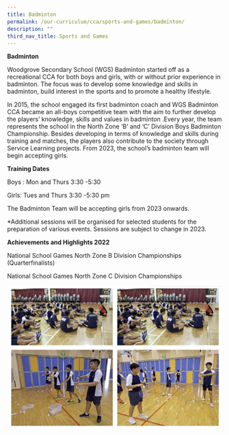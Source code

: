 ```yaml
---
title: Badminton
permalink: /our-curriculum/cca/sports-and-games/badminton/
description: ""
third_nav_title: Sports and Games
---
```

**Badminton**

Woodgrove Secondary School (WGS) Badminton started off as a recreational CCA for both boys and girls, with or without prior experience in badminton. The focus was to develop some knowledge and skills in badminton, build interest in the sports and to promote a healthy lifestyle.

In 2015, the school engaged its first badminton coach and WGS Badminton CCA became an all-boys competitive team with the aim to further develop the players’ knowledge, skills and values in badminton .Every year, the team represents the school in the North Zone ‘B’ and ‘C’ Division Boys Badminton Championship. Besides developing in terms of knowledge and skills during training and matches, the players also contribute to the society through Service Learning projects. From 2023, the school’s badminton team will begin accepting girls. 

**Training Dates**

Boys : Mon and Thurs 3:30 -5:30

Girls: Tues and Thurs 3:30 -5:30 pm 

The Badminton Team will be accepting girls from 2023 onwards.

*Additional sessions will be organised for selected students for the preparation of various events. Sessions are subject to change in 2023.

**Achievements and Highlights 2022**

National School Games North Zone B Division Championships (Quarterfinalists)

National School Games North Zone C Division Championships

![](/images/badminton_2.jpg)